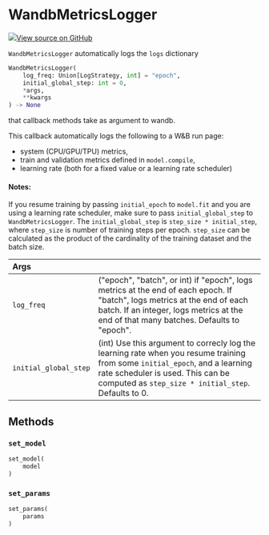 # WandbMetricsLogger



[![](https://www.tensorflow.org/images/GitHub-Mark-32px.png)View source on GitHub](https://www.github.com/wandb/client/tree/1725d84a5bc68d5ecf9aedcbcc447e7e2fb1a1cf/wandb/integration/keras/callbacks/metrics_logger.py#L23-L129)



`WandbMetricsLogger` automatically logs the `logs` dictionary

```python
WandbMetricsLogger(
    log_freq: Union[LogStrategy, int] = "epoch",
    initial_global_step: int = 0,
    *args,
    **kwargs
) -> None
```



that callback methods take as argument to wandb.

This callback automatically logs the following to a W&B run page:
* system (CPU/GPU/TPU) metrics,
* train and validation metrics defined in `model.compile`,
* learning rate (both for a fixed value or a learning rate scheduler)

#### Notes:


If you resume training by passing `initial_epoch` to `model.fit` and
you are using a learning rate scheduler, make sure to pass
`initial_global_step` to `WandbMetricsLogger`. The `initial_global_step`
is `step_size * initial_step`, where `step_size` is number of training
steps per epoch. `step_size` can be calculated as the product of the
cardinality of the training dataset and the batch size.

| Args | |
| :--- | :--- |
| `log_freq` | ("epoch", "batch", or int) if "epoch", logs metrics at the end of each epoch. If "batch", logs metrics at the end of each batch. If an integer, logs metrics at the end of that many batches. Defaults to "epoch". |
| `initial_global_step` | (int) Use this argument to correcly log the learning rate when you resume training from some `initial_epoch`, and a learning rate scheduler is used. This can be computed as `step_size * initial_step`. Defaults to 0. |



## Methods

### `set_model`

```python
set_model(
    model
)
```

### `set_params`

```python
set_params(
    params
)
```
